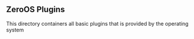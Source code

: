 ## ZeroOS Plugins
This directory containers all basic plugins that is provided by the operating system
